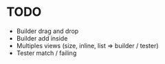 TODO
========
- Builder drag and drop
- Builder add inside
- Multiples views (size, inline, list => builder / tester)
- Tester match / failing